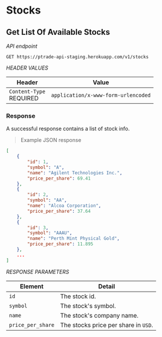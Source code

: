 # Stocks

## Get List Of Available Stocks

*API endpoint*

`GET https://ptrade-api-staging.herokuapp.com/v1/stocks`

*HEADER VALUES*

| Header | Value |
| --- | --- |
| `Content-Type` <br><span class="required">REQUIRED</span> | `application/x-www-form-urlencoded` | 

### Response

A successful response contains a list of stock info.

> Example JSON response  

```json
[
    {
        "id": 1,
        "symbol": "A",
        "name": "Agilent Technologies Inc.",
        "price_per_share": 69.41
    },
    {
        "id": 2,
        "symbol": "AA",
        "name": "Alcoa Corporation",
        "price_per_share": 37.64
    },
    {
        "id": 3,
        "symbol": "AAAU",
        "name": "Perth Mint Physical Gold",
        "price_per_share": 11.895
    },
    ...
]
```

*RESPONSE PARAMETERS*

| Element | Detail |
| ------- | ------ |
| `id` | The stock id. |
| `symbol` | The stock's symbol. |
| `name` | The stock's company name. |
| `price_per_share` | The stocks price per share in `USD`. |
